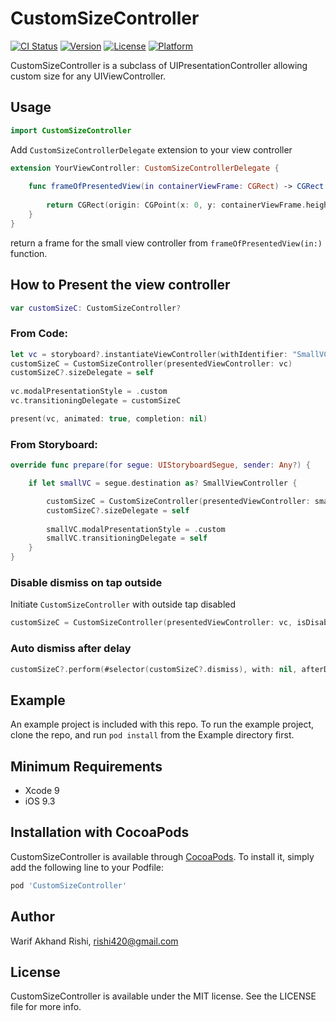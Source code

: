 # CustomSizeController

[![CI Status](https://img.shields.io/travis/rishi420/CustomSizeController.svg?style=flat)](https://travis-ci.org/rishi420/CustomSizeController)
[![Version](https://img.shields.io/cocoapods/v/CustomSizeController.svg?style=flat)](https://cocoapods.org/pods/CustomSizeController)
[![License](https://img.shields.io/cocoapods/l/CustomSizeController.svg?style=flat)](https://cocoapods.org/pods/CustomSizeController)
[![Platform](https://img.shields.io/cocoapods/p/CustomSizeController.svg?style=flat)](https://cocoapods.org/pods/CustomSizeController)

CustomSizeController is a subclass of UIPresentationController allowing custom size for any UIViewController.

## Usage

```Swift
import CustomSizeController
```

Add `CustomSizeControllerDelegate` extension to your view controller

```Swift
extension YourViewController: CustomSizeControllerDelegate {
    
    func frameOfPresentedView(in containerViewFrame: CGRect) -> CGRect {
        
        return CGRect(origin: CGPoint(x: 0, y: containerViewFrame.height / 4), size: CGSize(width: containerViewFrame.width, height: containerViewFrame.height / (4/3)))
    }
}
```
return a frame for the small view controller from `frameOfPresentedView(in:)` function. 

## How to Present the view controller 

```Swift
var customSizeC: CustomSizeController?
```

### From Code:

```Swift
let vc = storyboard?.instantiateViewController(withIdentifier: "SmallVC") as! SmallViewController
customSizeC = CustomSizeController(presentedViewController: vc)
customSizeC?.sizeDelegate = self
        
vc.modalPresentationStyle = .custom
vc.transitioningDelegate = customSizeC

present(vc, animated: true, completion: nil)
```

### From Storyboard:

```Swift
override func prepare(for segue: UIStoryboardSegue, sender: Any?) {

    if let smallVC = segue.destination as? SmallViewController {

        customSizeC = CustomSizeController(presentedViewController: smallVC)
        customSizeC?.sizeDelegate = self
            
        smallVC.modalPresentationStyle = .custom
        smallVC.transitioningDelegate = self
    }
}
```

### Disable dismiss on tap outside

Initiate `CustomSizeController` with outside tap disabled

```Swift
customSizeC = CustomSizeController(presentedViewController: vc, isDisabledTapOutside: true)
```

###  Auto dismiss after delay

```Swift
customSizeC?.perform(#selector(customSizeC?.dismiss), with: nil, afterDelay: 5)
```

## Example

An example project is included with this repo. To run the example project, clone the repo, and run `pod install` from the Example directory first.

## Minimum Requirements
* Xcode 9
* iOS 9.3

## Installation with CocoaPods

CustomSizeController is available through [CocoaPods](https://cocoapods.org). To install
it, simply add the following line to your Podfile:

```ruby
pod 'CustomSizeController'
```

## Author

Warif Akhand Rishi, rishi420@gmail.com

## License

CustomSizeController is available under the MIT license. See the LICENSE file for more info.
